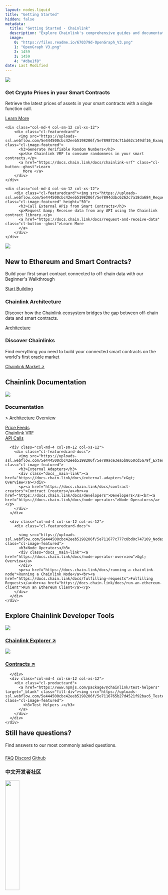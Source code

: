 ```yaml
---
layout: nodes.liquid
title: "Getting Started"
hidden: false
metadata: 
  title: "Getting Started - Chainlink"
  description: "Explore Chainlink's comprehensive guides and documentation to help you start working with Chainlink as quickly as possible."
  image: 
    0: "https://files.readme.io/670379d-OpenGraph_V3.png"
    1: "OpenGraph V3.png"
    2: 1459
    3: 1459
    4: "#dbe1f8"
date: Last Modified
---
```


<div class="rdmd-html"><div class="cl-custom-page">
  <div class="row center cl-section cl-section--one">
    <div class="col-md-4 col-sm-12 col-xs-12">
        <div class="cl-featuredcard">
          <img src="https://uploads-ssl.webflow.com/5e444500cbc42eeb5198206f/5e7898724c71bddf6749df17_DeFi2.svg" class="cl-image-featured">
          <h3>Get Crypto Prices in your Smart Contracts</h3>
          <p>Retrieve the latest prices of assets in your smart contracts with a single function call.</p>
          <a href="https://docs.chain.link/docs/using-chainlink-reference-contracts" class="cl-button--ghost">Learn
            More </a>
        </div>
    </div>

    <div class="col-md-4 col-sm-12 col-xs-12">
        <div class="cl-featuredcard">
          <img src="https://uploads-ssl.webflow.com/5e444500cbc42eeb5198206f/5e7898724c71bd62c149df16_Example.svg" class="cl-image-featured">
          <h3>Generate Verifiable Random Numbers</h3>
          <p>Use Chainlink VRF to consume randomness in your smart contracts.</p>
          <a href="https://docs.chain.link/docs/chainlink-vrf" class="cl-button--ghost">Learn
            More </a>
        </div>
    </div>

    <div class="col-md-4 col-sm-12 col-xs-12">
        <div class="cl-featuredcard"><img src="https://uploads-ssl.webflow.com/5e444500cbc42eeb5198206f/5e7894ddbc6262c7a18da684_RequestSmall.svg" class="cl-image-featured" height="50">
          <h3>Call External APIs from Smart Contracts</h3>
          <p>Request &amp; Receive data from any API using the Chainlink contract library.</p>
          <a href="https://docs.chain.link/docs/request-and-receive-data" class="cl-button--ghost">Learn More
          </a>
        </div>
    </div>
  </div>


  <div class="cl-section">
    <img src="https://uploads-ssl.webflow.com/5e444500cbc42eeb5198206f/5e789d70c115820a2354f2cc_ChainlinkProject.svg" class="cl-image-featured">
    <h2>New to Ethereum and Smart Contracts?</h2>
    <p>Build your first smart contract connected to off-chain data with our Beginner's Walkthrough</p>
    <a href="https://docs.chain.link/docs/beginners-tutorial">Start Building</a>
  </div>

  <div class="cl-section">
    <div class="cl-box cl-box__lightblue">
      <div class="row">
        <div class="col-md-6 col-sm-12 col-xs-12">
          <div class="cl-featuredcard">
            <h3>Chainlink Architecture</h3>
            <p>Discover how the Chainlink ecosystem bridges the gap between off-chain data and smart contracts.</p>
            <a href="https://docs.chain.link/docs/architecture-overview" class="cl-button--ghost">Architecture</a>
          </div>
        </div>
        <div class="col-md-6 col-sm-12 col-xs-12">
          <div class="cl-featuredcard">
            <h3>Discover Chainlinks</h3>
            <p>Find everything you need to build your connected smart contracts on the world's first
              oracle market</p>
            <a href="https://market.link/" class="cl-button--ghost" target="_blank">Chainlink Market ↗</a>
          </div>
        </div>
      </div>
    </div>
  </div>

  <div class="cl-section cl-section--docs">
    <h2>Chainlink Documentation</h2>
    <div class="row center cl-section">
      <div class="col-md-4 col-sm-12 col-xs-12">
        <div class="cl-featuredcard-docs">
          <img src="https://uploads-ssl.webflow.com/5e444500cbc42eeb5198206f/5e711675730ed7bcac4a99c7_Docs.svg" class="cl-image-featured">
          <h3>Documentation</h3>
          <div class="docs__main-link"><a href="https://docs.chain.link/docs/architecture-overview">&gt; Architecture
              Overview</a></div>
          <p><a href="https://docs.chain.link/docs/using-chainlink-reference-contracts">Price Feeds</a><br><a href="https://docs.chain.link/docs/chainlink-vrf">Chainlink VRF</a><br><a href="https://docs.chain.link/docs/request-and-receive-data">API Calls</a></p>
        </div>
      </div>

      <div class="col-md-4 col-sm-12 col-xs-12">
        <div class="cl-featuredcard-docs">
          <img src="https://uploads-ssl.webflow.com/5e444500cbc42eeb5198206f/5e789ace3ea5b8650cd5a79f_ExternalAdapters.svg" class="cl-image-featured">
          <h3>External Adapters</h3>
          <div class="docs__main-link"><a href="https://docs.chain.link/docs/external-adapters">&gt; Overview</a></div>
          <p><a href="https://docs.chain.link/docs/contract-creators">Contract Creators</a><br><a href="https://docs.chain.link/docs/developers">Developers</a><br><a href="https://docs.chain.link/docs/node-operators">Node Operators</a></p>
        </div>
      </div>

      <div class="col-md-4 col-sm-12 col-xs-12">
        <div class="cl-featuredcard-docs">

          <img src="https://uploads-ssl.webflow.com/5e444500cbc42eeb5198206f/5e711677c777c0bd0c747109_Nodes.svg" class="cl-image-featured">
          <h3>Node Operators</h3>
          <div class="docs__main-link"><a href="https://docs.chain.link/docs/node-operator-overview">&gt; Overview</a>
          </div>
          <p><a href="https://docs.chain.link/docs/running-a-chainlink-node">Running a Chainlink Node</a><br><a href="https://docs.chain.link/docs/fulfilling-requests">Fulfilling Requests</a><br><a href="https://docs.chain.link/docs/run-an-ethereum-client">Run an Ethereum Client</a></p>
        </div>
      </div>
    </div>

  </div>


  <div class="cl-section cl-section--tools">
    <h2>Explore Chainlink Developer Tools</h2>
    <div class="row center cl-section">
      <div class="col-md-4 col-sm-12 col-xs-12">
        <div class="cl-productcard">
          <a href="https://explorer.chain.link/" target="_blank" class="fill-div">
            <img src="https://uploads-ssl.webflow.com/5e444500cbc42eeb5198206f/5e711676c0d8d9ee70422688_Explorer.svg" class="cl-image-featured">
            <h3>Chainlink Explorer ↗</h3>
          </a>
        </div>
      </div>
      <div class="col-md-4 col-sm-12 col-xs-12">
        <div class="cl-productcard">
          <a href="https://www.npmjs.com/package/@chainlink/contracts" target="_blank" class="fill-div"><img src="https://uploads-ssl.webflow.com/5e444500cbc42eeb5198206f/5e711675d22595473f1c0c20_Contract.svg" class="cl-image-featured">
            <h3>Contracts ↗</h3>
          </a>
        </div>

      </div>
      <div class="col-md-4 col-sm-12 col-xs-12">
        <div class="cl-productcard">
          <a href="https://www.npmjs.com/package/@chainlink/test-helpers" target="_blank" class="fill-div"><img src="https://uploads-ssl.webflow.com/5e444500cbc42eeb5198206f/5e7116765b27d4521f92bac6_Tester.svg" class="cl-image-featured">
            <h3>Test Helpers ↗</h3>
          </a>
        </div>
      </div>
    </div>
  </div>

  <div class="cl-section cl-section--questions">
    <div class="cl-box cl-box-blue">
      <h2 style="margin-top:0px!important">Still have questions?</h2>
      <p>Find answers to our most commonly asked questions.</p>
      <div class="rowcenter" style="margin-top:24px!important">
        <a href="https://docs.chain.link/docs/faq" class="cl-button--ghost cl-button--ghost--white">FAQ</a> <a href="https://discord.gg/2YHSAey" class="cl-button--ghost cl-button--ghost--white">Discord</a>
        <a href="https://github.com/smartcontractkit/chainlink" class="cl-button--ghost cl-button--ghost--white">Github</a>
      </div>
      <h3>中文开发者社区</h3>
      <img src="https://files.readme.io/f639125-qr.png" title="qr.png" class="" align="" alt="" caption="" height="auto" width="30%">
    </div>
  </div>
</div>

</div>